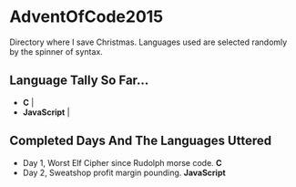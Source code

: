# AdventOfCode2015
Directory where I save Christmas. Languages used are selected randomly by the spinner of syntax.

## Language Tally So Far...

  - **C** |
  - **JavaScript** |

## Completed Days And The Languages Uttered 

  - Day 1, Worst Elf Cipher since Rudolph morse code. **C**
  - Day 2, Sweatshop profit margin pounding. **JavaScript** 
